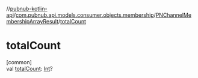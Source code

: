 //[pubnub-kotlin-api](../../../index.md)/[com.pubnub.api.models.consumer.objects.membership](../index.md)/[PNChannelMembershipArrayResult](index.md)/[totalCount](total-count.md)

# totalCount

[common]\
val [totalCount](total-count.md): [Int](https://kotlinlang.org/api/latest/jvm/stdlib/kotlin/-int/index.html)?
